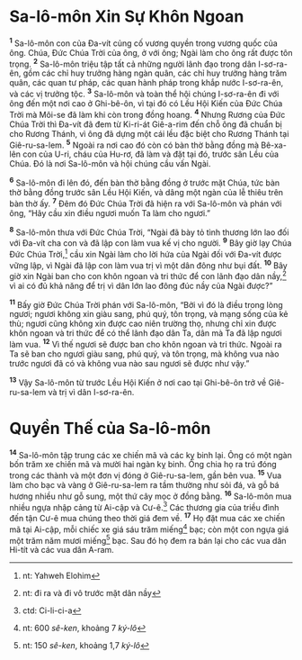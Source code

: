 # Sa-lô-môn Xin Sự Khôn Ngoan

<sup><b>1</b></sup> Sa-lô-môn con của Ða-vít củng cố vương quyền trong vương quốc của ông. Chúa, Ðức Chúa Trời của ông, ở với ông; Ngài làm cho ông rất được tôn trọng. <sup><b>2</b></sup> Sa-lô-môn triệu tập tất cả những người lãnh đạo trong dân I-sơ-ra-ên, gồm các chỉ huy trưởng hàng ngàn quân, các chỉ huy trưởng hàng trăm quân, các quan tư pháp, các quan hành pháp trong khắp nước I-sơ-ra-ên, và các vị trưởng tộc. <sup><b>3</b></sup> Sa-lô-môn và toàn thể hội chúng I-sơ-ra-ên đi với ông đến một nơi cao ở Ghi-bê-ôn, vì tại đó có Lều Hội Kiến của Ðức Chúa Trời mà Môi-se đã làm khi còn trong đồng hoang. <sup><b>4</b></sup> Nhưng Rương của Ðức Chúa Trời thì Ða-vít đã đem từ Ki-ri-át Giê-a-rim đến chỗ ông đã chuẩn bị cho Rương Thánh, vì ông đã dựng một cái lều đặc biệt cho Rương Thánh tại Giê-ru-sa-lem. <sup><b>5</b></sup> Ngoài ra nơi cao đó còn có bàn thờ bằng đồng mà Bê-xa-lên con của U-ri, cháu của Hu-rơ, đã làm và đặt tại đó, trước sân Lều của Chúa. Ðó là nơi Sa-lô-môn và hội chúng cầu vấn Ngài.

<sup><b>6</b></sup> Sa-lô-môn đi lên đó, đến bàn thờ bằng đồng ở trước mặt Chúa, tức bàn thờ bằng đồng trước sân Lều Hội Kiến, và dâng một ngàn của lễ thiêu trên bàn thờ ấy. <sup><b>7</b></sup> Ðêm đó Ðức Chúa Trời đã hiện ra với Sa-lô-môn và phán với ông, “Hãy cầu xin điều ngươi muốn Ta làm cho ngươi.”

<sup><b>8</b></sup> Sa-lô-môn thưa với Ðức Chúa Trời, “Ngài đã bày tỏ tình thương lớn lao đối với Ða-vít cha con và đã lập con làm vua kế vị cho người. <sup><b>9</b></sup> Bây giờ lạy Chúa Ðức Chúa Trời,[^1-edf6ba7e-9f42-4c19-b4fd-a1ae88d202d3] cầu xin Ngài làm cho lời hứa của Ngài đối với Ða-vít được vững lập, vì Ngài đã lập con làm vua trị vì một dân đông như bụi đất. <sup><b>10</b></sup> Bây giờ xin Ngài ban cho con khôn ngoan và tri thức để con lãnh đạo dân nầy,[^2-edf6ba7e-9f42-4c19-b4fd-a1ae88d202d3] vì ai có đủ khả năng để trị vì dân lớn lao đông đúc nầy của Ngài được?”

<sup><b>11</b></sup> Bấy giờ Ðức Chúa Trời phán với Sa-lô-môn, “Bởi vì đó là điều trong lòng ngươi; ngươi không xin giàu sang, phú quý, tôn trọng, và mạng sống của kẻ thù; ngươi cũng không xin được cao niên trường thọ, nhưng chỉ xin được khôn ngoan và tri thức để có thể lãnh đạo dân Ta, dân mà Ta đã lập ngươi làm vua. <sup><b>12</b></sup> Vì thế ngươi sẽ được ban cho khôn ngoan và tri thức. Ngoài ra Ta sẽ ban cho ngươi giàu sang, phú quý, và tôn trọng, mà không vua nào trước ngươi đã có và không vua nào sau ngươi sẽ được như vậy.”

<sup><b>13</b></sup> Vậy Sa-lô-môn từ trước Lều Hội Kiến ở nơi cao tại Ghi-bê-ôn trở về Giê-ru-sa-lem và trị vì dân I-sơ-ra-ên.

# Quyền Thế của Sa-lô-môn

<sup><b>14</b></sup> Sa-lô-môn tập trung các xe chiến mã và các kỵ binh lại. Ông có một ngàn bốn trăm xe chiến mã và mười hai ngàn kỵ binh. Ông chia họ ra trú đóng trong các thành và một đơn vị đóng ở Giê-ru-sa-lem, gần bên vua. <sup><b>15</b></sup> Vua làm cho bạc và vàng ở Giê-ru-sa-lem ra tầm thường như sỏi đá, và gỗ bá hương nhiều như gỗ sung, một thứ cây mọc ở đồng bằng. <sup><b>16</b></sup> Sa-lô-môn mua nhiều ngựa nhập cảng từ Ai-cập và Cư-ê.[^3-edf6ba7e-9f42-4c19-b4fd-a1ae88d202d3] Các thương gia của triều đình đến tận Cư-ê mua chúng theo thời giá đem về. <sup><b>17</b></sup> Họ đặt mua các xe chiến mã tại Ai-cập, mỗi chiếc xe giá sáu trăm miếng[^4-edf6ba7e-9f42-4c19-b4fd-a1ae88d202d3] bạc; còn một con ngựa giá một trăm năm mươi miếng[^5-edf6ba7e-9f42-4c19-b4fd-a1ae88d202d3] bạc. Sau đó họ đem ra bán lại cho các vua dân Hi-tít và các vua dân A-ram.

[^1-edf6ba7e-9f42-4c19-b4fd-a1ae88d202d3]: nt: Yahweh Elohim

[^2-edf6ba7e-9f42-4c19-b4fd-a1ae88d202d3]: nt: đi ra và đi vô trước mặt dân nầy

[^3-edf6ba7e-9f42-4c19-b4fd-a1ae88d202d3]: ctd: Ci-li-ci-a

[^4-edf6ba7e-9f42-4c19-b4fd-a1ae88d202d3]: nt: 600 _sê-ken_, khoảng 7 _ký-lô_

[^5-edf6ba7e-9f42-4c19-b4fd-a1ae88d202d3]: nt: 150 _sê-ken_, khoảng 1,7 _ký-lô_
